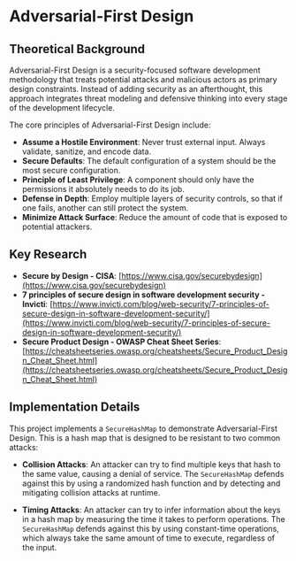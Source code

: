 # Adversarial-First Design

## Theoretical Background

Adversarial-First Design is a security-focused software development methodology that treats potential attacks and malicious actors as primary design constraints. Instead of adding security as an afterthought, this approach integrates threat modeling and defensive thinking into every stage of the development lifecycle.

The core principles of Adversarial-First Design include:

- **Assume a Hostile Environment**: Never trust external input. Always validate, sanitize, and encode data.
- **Secure Defaults**: The default configuration of a system should be the most secure configuration.
- **Principle of Least Privilege**: A component should only have the permissions it absolutely needs to do its job.
- **Defense in Depth**: Employ multiple layers of security controls, so that if one fails, another can still protect the system.
- **Minimize Attack Surface**: Reduce the amount of code that is exposed to potential attackers.

## Key Research

- **Secure by Design - CISA**: [https://www.cisa.gov/securebydesign](https://www.cisa.gov/securebydesign)
- **7 principles of secure design in software development security - Invicti**: [https://www.invicti.com/blog/web-security/7-principles-of-secure-design-in-software-development-security/](https://www.invicti.com/blog/web-security/7-principles-of-secure-design-in-software-development-security/)
- **Secure Product Design - OWASP Cheat Sheet Series**: [https://cheatsheetseries.owasp.org/cheatsheets/Secure_Product_Design_Cheat_Sheet.html](https://cheatsheetseries.owasp.org/cheatsheets/Secure_Product_Design_Cheat_Sheet.html)

## Implementation Details

This project implements a `SecureHashMap` to demonstrate Adversarial-First Design. This is a hash map that is designed to be resistant to two common attacks:

- **Collision Attacks**: An attacker can try to find multiple keys that hash to the same value, causing a denial of service. The `SecureHashMap` defends against this by using a randomized hash function and by detecting and mitigating collision attacks at runtime.

- **Timing Attacks**: An attacker can try to infer information about the keys in a hash map by measuring the time it takes to perform operations. The `SecureHashMap` defends against this by using constant-time operations, which always take the same amount of time to execute, regardless of the input.
